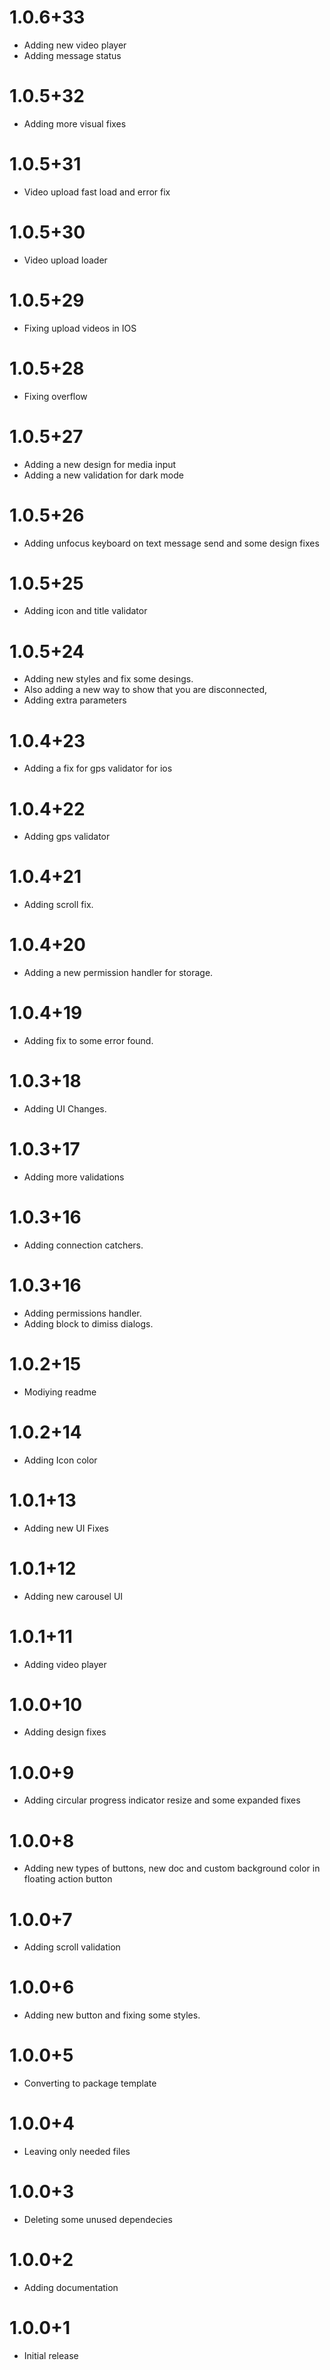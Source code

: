 # 1.0.6+33

- Adding new video player
- Adding message status

# 1.0.5+32

- Adding more visual fixes

# 1.0.5+31

- Video upload fast load and error fix

# 1.0.5+30

- Video upload loader

# 1.0.5+29

- Fixing upload videos in IOS

# 1.0.5+28

- Fixing overflow

# 1.0.5+27

- Adding a new design for media input
- Adding a new validation for dark mode

# 1.0.5+26

- Adding unfocus keyboard on text message send and some design fixes

# 1.0.5+25

- Adding icon and title validator

# 1.0.5+24

- Adding new styles and fix some desings.
- Also adding a new way to show that you are disconnected,
- Adding extra parameters

# 1.0.4+23

- Adding a fix for gps validator for ios

# 1.0.4+22

- Adding gps validator

# 1.0.4+21

- Adding scroll fix.

# 1.0.4+20

- Adding a new permission handler for storage.

# 1.0.4+19

- Adding fix to some error found.

# 1.0.3+18

- Adding UI Changes.

# 1.0.3+17

- Adding more validations

# 1.0.3+16

- Adding connection catchers.

# 1.0.3+16

- Adding permissions handler.
- Adding block to dimiss dialogs.

# 1.0.2+15

- Modiying readme

# 1.0.2+14

- Adding Icon color

# 1.0.1+13

- Adding new UI Fixes

# 1.0.1+12

- Adding new carousel UI

# 1.0.1+11

- Adding video player

# 1.0.0+10

- Adding design fixes

# 1.0.0+9

- Adding circular progress indicator resize and some expanded fixes

# 1.0.0+8

- Adding new types of buttons, new doc and custom background color in floating action button

# 1.0.0+7

- Adding scroll validation

# 1.0.0+6

- Adding new button and fixing some styles.

# 1.0.0+5

- Converting to package template

# 1.0.0+4

- Leaving only needed files

# 1.0.0+3

- Deleting some unused dependecies

# 1.0.0+2

- Adding documentation

# 1.0.0+1

- Initial release
